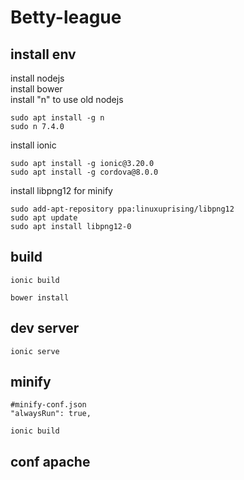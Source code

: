 # Betty-league

## install env

install nodejs  
install bower  
install "n" to use old nodejs

    sudo apt install -g n
    sudo n 7.4.0

install ionic

    sudo apt install -g ionic@3.20.0
    sudo apt install -g cordova@8.0.0

install libpng12 for minify

    sudo add-apt-repository ppa:linuxuprising/libpng12
    sudo apt update
    sudo apt install libpng12-0


## build

    ionic build

    bower install

## dev server

    ionic serve

## minify

    #minify-conf.json
    "alwaysRun": true,

    ionic build

## conf apache